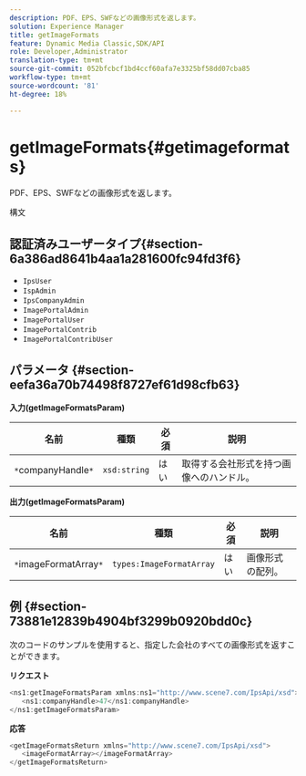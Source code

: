 ```yaml
---
description: PDF、EPS、SWFなどの画像形式を返します。
solution: Experience Manager
title: getImageFormats
feature: Dynamic Media Classic,SDK/API
role: Developer,Administrator
translation-type: tm+mt
source-git-commit: 052bfcbcf1bd4ccf60afa7e3325bf58dd07cba85
workflow-type: tm+mt
source-wordcount: '81'
ht-degree: 18%

---
```



# getImageFormats{#getimageformats}

PDF、EPS、SWFなどの画像形式を返します。

構文

## 認証済みユーザータイプ{#section-6a386ad8641b4aa1a281600fc94fd3f6}

* `IpsUser`
* `IspAdmin`
* `IpsCompanyAdmin`
* `ImagePortalAdmin`
* `ImagePortalUser`
* `ImagePortalContrib`
* `ImagePortalContribUser`

## パラメータ {#section-eefa36a70b74498f8727ef61d98cfb63}

**入力(getImageFormatsParam)**

| 名前 | 種類 | 必須 | 説明 |
|---|---|---|---|
| `*`companyHandle`*` | `xsd:string` | はい | 取得する会社形式を持つ画像へのハンドル。 |

**出力(getImageFormatsParam)**

| 名前 | 種類 | 必須 | 説明 |
|---|---|---|---|
| `*`imageFormatArray`*` | `types:ImageFormatArray` | はい | 画像形式の配列。 |

## 例 {#section-73881e12839b4904bf3299b0920bdd0c}

次のコードのサンプルを使用すると、指定した会社のすべての画像形式を返すことができます。

**リクエスト**

```java
<ns1:getImageFormatsParam xmlns:ns1="http://www.scene7.com/IpsApi/xsd">
   <ns1:companyHandle>47</ns1:companyHandle>
</ns1:getImageFormatsParam>
```

**応答**

```java
<getImageFormatsReturn xmlns="http://www.scene7.com/IpsApi/xsd">
   <imageFormatArray></imageFormatArray>
</getImageFormatsReturn>
```

